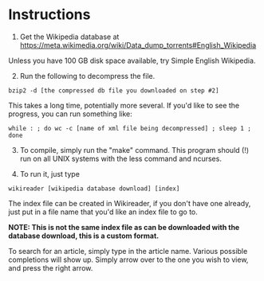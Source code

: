 # Instructions

1. Get the Wikipedia database at
https://meta.wikimedia.org/wiki/Data_dump_torrents#English_Wikipedia

Unless you have 100 GB disk space available, try Simple English Wikipedia.

2. Run the following to decompress the file.

```
bzip2 -d [the compressed db file you downloaded on step #2]
```

This takes a long time, potentially more several. If you'd like to see the progress, you can run something like:

```
while : ; do wc -c [name of xml file being decompressed] ; sleep 1 ; done
```

3. To compile, simply run the "make" command. This program should (!) run on all
UNIX systems with the less command and ncurses.

4. To run it, just type

```
wikireader [wikipedia database download] [index]
```

The index file can be created in Wikireader, if you don't have one already, just put in a file name that you'd like an index file to go to.

**NOTE: This is not the same index file as can be downloaded with the database download, this is a custom format.**


To search for an article, simply type in the article name. Various possible completions will show up. Simply arrow over to the one you wish to view, and press the right arrow.
